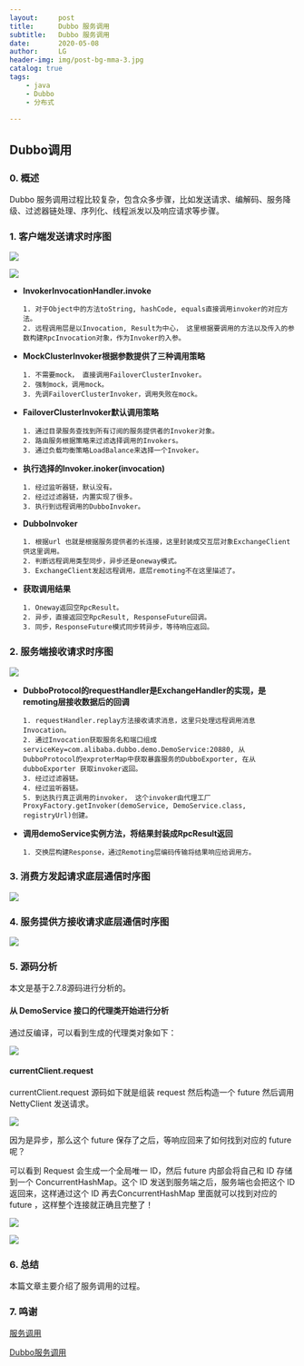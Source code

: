 ```yaml
---
layout:     post
title:      Dubbo 服务调用
subtitle:   Dubbo 服务调用
date:       2020-05-08
author:     LG
header-img: img/post-bg-mma-3.jpg
catalog: true
tags:
    - java
    - Dubbo
    - 分布式
    
---
```



## Dubbo调用

### 0. 概述
Dubbo 服务调用过程比较复杂，包含众多步骤，比如发送请求、编解码、服务降级、过滤器链处理、序列化、线程派发以及响应请求等步骤。


### 1. 客户端发送请求时序图

![](https://tva1.sinaimg.cn/large/008i3skNgy1gqbc21cps1j312x0fvtad.jpg)

![](https://tva1.sinaimg.cn/large/008i3skNgy1gqbzgfvarbj31810u0wy8.jpg)

- **InvokerInvocationHandler.invoke**

      1. 对于Object中的方法toString, hashCode, equals直接调用invoker的对应方法。
      2. 远程调用层是以Invocation, Result为中心， 这里根据要调用的方法以及传入的参数构建RpcInvocation对象，作为Invoker的入参。


- **MockClusterInvoker根据参数提供了三种调用策略**

      1. 不需要mock， 直接调用FailoverClusterInvoker。
      2. 强制mock，调用mock。
      3. 先调FailoverClusterInvoker，调用失败在mock。
      
- **FailoverClusterInvoker默认调用策略**

      1. 通过目录服务查找到所有订阅的服务提供者的Invoker对象。
      2. 路由服务根据策略来过滤选择调用的Invokers。
      3. 通过负载均衡策略LoadBalance来选择一个Invoker。
      
- **执行选择的Invoker.inoker(invocation)**

      1. 经过监听器链，默认没有。
      2. 经过过滤器链，内置实现了很多。
      3. 执行到远程调用的DubboInvoker。
      
- **DubboInvoker**

      1. 根据url 也就是根据服务提供者的长连接，这里封装成交互层对象ExchangeClient供这里调用。
      2. 判断远程调用类型同步，异步还是oneway模式。
      3. ExchangeClient发起远程调用，底层remoting不在这里描述了。
      
- **获取调用结果**

      1. Oneway返回空RpcResult。
      2. 异步，直接返回空RpcResult, ResponseFuture回调。
      3. 同步，ResponseFuture模式同步转异步，等待响应返回。
      
### 2. 服务端接收请求时序图

![](https://tva1.sinaimg.cn/large/008i3skNgy1gqc15n4adjj30v50g7dh5.jpg)


- **DubboProtocol的requestHandler是ExchangeHandler的实现，是remoting层接收数据后的回调**

      1. requestHandler.replay方法接收请求消息，这里只处理远程调用消息Invocation。
      2. 通过Invocation获取服务名和端口组成serviceKey=com.alibaba.dubbo.demo.DemoService:20880, 从DubboProtocol的exproterMap中获取暴露服务的DubboExporter, 在从dubboExporter 获取invoker返回。
      3. 经过过滤器链。
      4. 经过监听器链。
      5. 到达执行真正调用的invoker， 这个invoker由代理工厂ProxyFactory.getInvoker(demoService, DemoService.class, registryUrl)创建。


- **调用demoService实例方法，将结果封装成RpcResult返回**

      1. 交换层构建Response，通过Remoting层编码传输将结果响应给调用方。
      
### 3. 消费方发起请求底层通信时序图

![](https://tva1.sinaimg.cn/large/008i3skNgy1gqc2d94tbvj31ap0hvacj.jpg)


### 4. 服务提供方接收请求底层通信时序图

![](https://tva1.sinaimg.cn/large/008i3skNgy1gqc42jiwu8j30v50fv3zs.jpg)

      
### 5. 源码分析

本文是基于2.7.8源码进行分析的。

#### 从 DemoService 接口的代理类开始进行分析

通过反编译，可以看到生成的代理类对象如下：

![](https://tva1.sinaimg.cn/large/008i3skNgy1gqbc8ghqv0j30u01fk7hg.jpg)


#### currentClient.request

currentClient.request 源码如下就是组装 request 然后构造一个 future 然后调用 NettyClient 发送请求。

![](https://tva1.sinaimg.cn/large/008i3skNgy1gqc8zcyswdj318m0di40t.jpg)

因为是异步，那么这个 future 保存了之后，等响应回来了如何找到对应的 future 呢？

可以看到 Request 会生成一个全局唯一 ID，然后 future 内部会将自己和 ID 存储到一个 ConcurrentHashMap。这个 ID 发送到服务端之后，服务端也会把这个 ID 返回来，这样通过这个 ID 再去ConcurrentHashMap 里面就可以找到对应的 future ，这样整个连接就正确且完整了！

![](https://tva1.sinaimg.cn/large/008i3skNgy1gqc92cndxvj313q0jpdi9.jpg)

![](https://tva1.sinaimg.cn/large/008i3skNgy1gqc92ah3avj30yf07075g.jpg)

### 6. 总结
本篇文章主要介绍了服务调用的过程。


### 7. 鸣谢

[服务调用](https://www.jianshu.com/p/89b5cd823b27)

[Dubbo服务调用](https://dubbo.apache.org/zh/docs/v2.7/dev/source/service-invoking-process/)